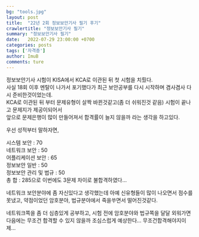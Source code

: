 ```yaml
---
bg: "tools.jpg"
layout: post
title:  "22년 2회 정보보안기사 필기 후기"
crawlertitle: "정보보안기사 필기"
summary: "정보보안기사 필기"
date:   2022-07-29 23:00:00 +0700
categories: posts
tags: ['자격증']
author: ImuB
comments: ture
---
```

정보보안기사 시험이 KISA에서 KCA로 이관된 뒤 첫 시험을 치뤘다.  
사실 18회 이후 멘탈이 나가서 포기했다가 최근 보안공부를 다시 시작하며 겸사겸사 다시 준비한것이었는데.  
KCA로 이관된 뒤 부터 문제유형이 살짝 바뀐것같고(좀 더 쉬워진것 같음) 시험이 끝나고 문제지가 제공이되어서  
앞으로 문제은행이 많이 만들어져서 합격률이 늘지 않을까 라는 생각을 하고있다.  
  
우선 성적부터 말하자면,  
  
시스템 보안           : 70  
네트워크 보안         : 50  
어플리케이션 보안     : 65  
정보보안 일반         : 50  
정보보안 관리 및 법규 : 50  
총 합 : 285으로 이번에도 3문제 차이로 불합격하였다...


네트워크 보안분야에 좀 자신있다고 생각했는데 아예 신유형들이 많이 나오면서 점수를 못냈고,
약점이었던 암호분야, 법규분야에서 죽을쑤면서 떨어진것같다.


네트워크쪽을 좀 더 심층있게 공부하고, 시험 전에 암호분야와 법규쪽을 달달 외워가면
다음에는 무조건 합격할 수 있지 않을까 조심스럽게 예상한다... 무조건합격해야지이제...
